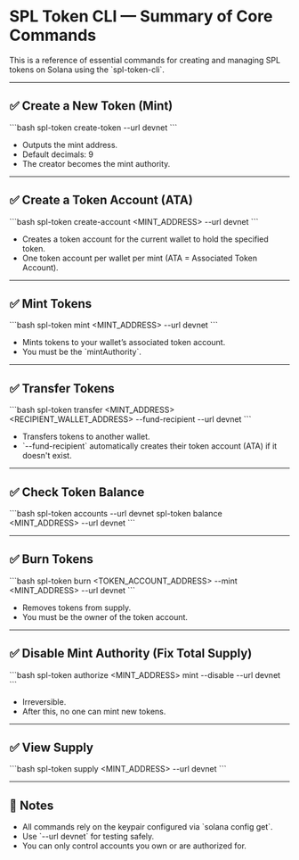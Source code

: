 # SPL Token CLI — Summary of Core Commands

This is a reference of essential commands for creating and managing SPL tokens on Solana using the \`spl-token-cli\`.

---

## ✅ Create a New Token (Mint)

\`\`\`bash
spl-token create-token --url devnet
\`\`\`

- Outputs the mint address.
- Default decimals: 9
- The creator becomes the mint authority.

---

## ✅ Create a Token Account (ATA)

\`\`\`bash
spl-token create-account <MINT_ADDRESS> --url devnet
\`\`\`

- Creates a token account for the current wallet to hold the specified token.
- One token account per wallet per mint (ATA = Associated Token Account).

---

## ✅ Mint Tokens

\`\`\`bash
spl-token mint <MINT_ADDRESS> <AMOUNT> --url devnet
\`\`\`

- Mints tokens to your wallet’s associated token account.
- You must be the \`mintAuthority\`.

---

## ✅ Transfer Tokens

\`\`\`bash
spl-token transfer <MINT_ADDRESS> <AMOUNT> <RECIPIENT_WALLET_ADDRESS> --fund-recipient --url devnet
\`\`\`

- Transfers tokens to another wallet.
- \`--fund-recipient\` automatically creates their token account (ATA) if it doesn't exist.

---

## ✅ Check Token Balance

\`\`\`bash
spl-token accounts --url devnet
spl-token balance <MINT_ADDRESS> --url devnet
\`\`\`

---

## ✅ Burn Tokens

\`\`\`bash
spl-token burn <TOKEN_ACCOUNT_ADDRESS> <AMOUNT> --mint <MINT_ADDRESS> --url devnet
\`\`\`

- Removes tokens from supply.
- You must be the owner of the token account.

---

## ✅ Disable Mint Authority (Fix Total Supply)

\`\`\`bash
spl-token authorize <MINT_ADDRESS> mint --disable --url devnet
\`\`\`

- Irreversible.
- After this, no one can mint new tokens.

---

## ✅ View Supply

\`\`\`bash
spl-token supply <MINT_ADDRESS> --url devnet
\`\`\`

---

## 🧠 Notes

- All commands rely on the keypair configured via \`solana config get\`.
- Use \`--url devnet\` for testing safely.
- You can only control accounts you own or are authorized for.
